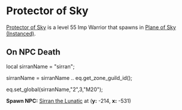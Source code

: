 # Protector of Sky



[Protector of Sky](/npc/71059) is a level 55 Imp Warrior that spawns in [Plane of Sky (Instanced)](/zone/1071).



## On NPC Death

local sirranName = "sirran";

sirranName = sirranName .. eq.get_zone_guild_id();

eq.set_global(sirranName,"2",3,"M20");

**Spawn NPC:**  [Sirran the Lunatic](/npc/71058) at (**y:** -214, **x:** -531)




